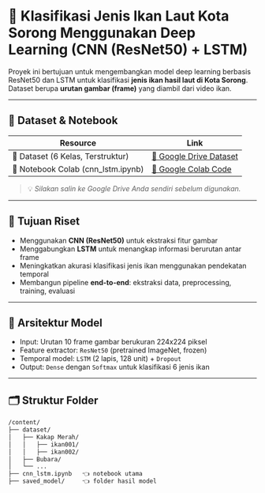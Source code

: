 # 🎣 Klasifikasi Jenis Ikan Laut Kota Sorong Menggunakan Deep Learning (CNN (ResNet50) + LSTM)

Proyek ini bertujuan untuk mengembangkan model deep learning berbasis ResNet50 dan LSTM untuk klasifikasi **jenis ikan hasil laut di Kota Sorong**. Dataset berupa **urutan gambar (frame)** yang diambil dari video ikan.

---

## 📁 Dataset & Notebook

| Resource                           | Link                                                                                                            |
| ---------------------------------- | --------------------------------------------------------------------------------------------------------------- |
| 📁 Dataset (6 Kelas, Terstruktur)  | [🔗 Google Drive Dataset](https://drive.google.com/drive/folders/172vAdvDHdbj8sijmLlElixssL5HDF1FF?usp=sharing) |
| 📓 Notebook Colab (cnn_lstm.ipynb) | [🔗 Google Colab Code](https://colab.research.google.com/drive/YOUR-NOTEBOOK-LINK)                              |

> 💡 _Silakan salin ke Google Drive Anda sendiri sebelum digunakan._

---

## 📌 Tujuan Riset

- Menggunakan **CNN (ResNet50)** untuk ekstraksi fitur gambar
- Menggabungkan **LSTM** untuk menangkap informasi berurutan antar frame
- Meningkatkan akurasi klasifikasi jenis ikan menggunakan pendekatan temporal
- Membangun pipeline **end-to-end**: ekstraksi data, preprocessing, training, evaluasi

---

## 🧠 Arsitektur Model

- Input: Urutan 10 frame gambar berukuran 224x224 piksel
- Feature extractor: `ResNet50` (pretrained ImageNet, frozen)
- Temporal model: `LSTM` (2 lapis, 128 unit) + `Dropout`
- Output: `Dense` dengan `Softmax` untuk klasifikasi 6 jenis ikan

---

## 🗂️ Struktur Folder

```bash
/content/
├── dataset/
│   ├── Kakap Merah/
│   │   ├── ikan001/
│   │   ├── ikan002/
│   ├── Bubara/
│   └── ...
├── cnn_lstm.ipynb   👈 notebook utama
├── saved_model/     👈 folder hasil model
```
